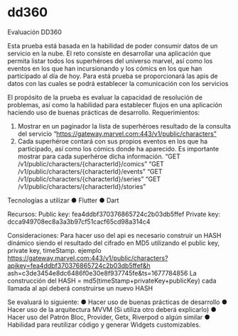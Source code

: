 # dd360
Evaluación DD360

Esta prueba está basada en la habilidad de poder consumir datos de un servicio
en la nube. El reto consiste en desarrollar una aplicación que permita listar todos
los superhéroes del universo marvel, así como los eventos en los que han
incursionando y los cómics en los que han participado al día de hoy.
Para está prueba se proporcionará las apis de datos con las cuales se podrá
establecer la comunicación con los servicios

El propósito de la prueba es evaluar la capacidad de resolución de problemas,
así como la habilidad para establecer flujos en una aplicación haciendo uso de
buenas prácticas de desarrollo.
Requerimientos:
1. Mostrar en un paginador la lista de superhéroes resultado de la consulta
del servicio “https://gateway.marvel.com:443/v1/public/characters”
2. Cada superhéroe contará con sus propios eventos en los que ha
participado, así como los cómics donde ha aparecido. Es importante
mostrar para cada superhéroe dicha información.
“GET /v1/public/characters/{characterId}/comics”
“GET /v1/public/characters/{characterId}/events”
“GET /v1/public/characters/{characterId}/series”
“GET /v1/public/characters/{characterId}/stories”

Tecnologías a utilizar
● Flutter
● Dart

Recursos:
Public key: fea4ddbf370376865724c2b03db5ffef
Private key: dcca949708ec8a3a3b97cf51cacf65cd98a314c4

Consideraciones:
Para hacer uso del api es necesario construir un HASH dinámico siendo el
resultado del cifrado en MD5 utilizando el public key, private key,
timeStamp.
ejemplo
https://gateway.marvel.com:443/v1/public/characters?apikey=fea4ddbf370376865724c2b03db5ffef&h
ash=c3de3454e8dc6486f0e30e8f937745fe&ts=1677784856
La construcción del HASH = md5(timeStamp+privateKey+publicKey)
cada llamada al api deberá construirse un nuevo HASH

Se evaluará lo siguiente:
● Hacer uso de buenas prácticas de desarrollo
● Hacer uso de la arquitectura MVVM (Si utiliza otro deberá explicarlo)
● Hacer uso del Patrón Bloc, Provider, Getx, Riverpod o algún similar
● Habilidad para reutilizar código y generar Widgets customizables.
